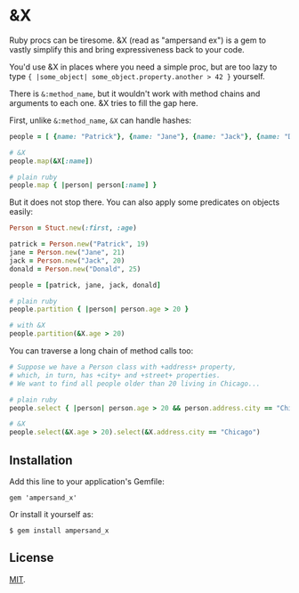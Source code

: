 # &X

Ruby procs can be tiresome. &X (read as "ampersand ex") is a gem to vastly
simplify this and bring expressiveness back to your code.

You'd use &X in places where you need a simple proc, but are too lazy to
type `{ |some_object| some_object.property.another > 42 }` yourself.

There is `&:method_name`, but it wouldn't work with method chains and
arguments to each one. &X tries to fill the gap here.

First, unlike `&:method_name`, `&X` can handle hashes:

```ruby
people = [ {name: "Patrick"}, {name: "Jane"}, {name: "Jack"}, {name: "Donald"} ]

# &X
people.map(&X[:name])

# plain ruby
people.map { |person| person[:name] }
```

But it does not stop there. You can also apply some predicates on
objects easily:

```ruby
Person = Stuct.new(:first, :age)

patrick = Person.new("Patrick", 19)
jane = Person.new("Jane", 21)
jack = Person.new("Jack", 20)
donald = Person.new("Donald", 25)

people = [patrick, jane, jack, donald]

# plain ruby
people.partition { |person| person.age > 20 }

# with &X
people.partition(&X.age > 20)
```

You can traverse a long chain of method calls too:

```ruby
# Suppose we have a Person class with +address+ property,
# which, in turn, has +city+ and +street+ properties.
# We want to find all people older than 20 living in Chicago...

# plain ruby
people.select { |person| person.age > 20 && person.address.city == "Chicago" }

# &X
people.select(&X.age > 20).select(&X.address.city == "Chicago")
```

## Installation

Add this line to your application's Gemfile:

    gem 'ampersand_x'

Or install it yourself as:

    $ gem install ampersand_x

## License

[MIT](LICENSE).
